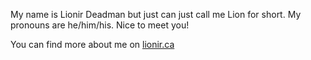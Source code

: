 My name is Lionir Deadman but just can just call me Lion for short. My pronouns are he/him/his. Nice to meet you!

You can find more about me on [lionir.ca](https://lionir.ca/about/)